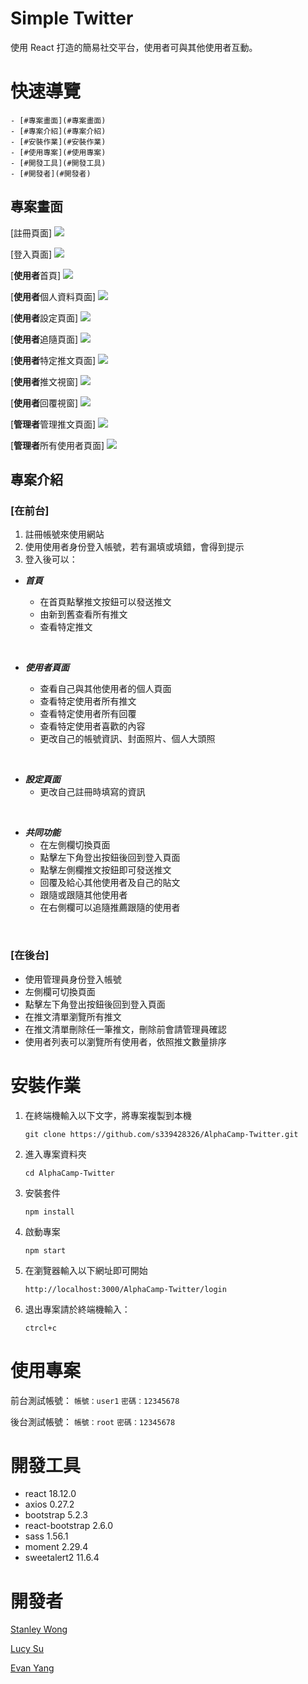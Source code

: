 # Simple Twitter

使用 React 打造的簡易社交平台，使用者可與其他使用者互動。

# 快速導覽
    - [#專案畫面](#專案畫面)
    - [#專案介紹](#專案介紹)
    - [#安裝作業](#安裝作業)
    - [#使用專案](#使用專案)
    - [#開發工具](#開發工具)
    - [#開發者](#開發者)

## 專案畫面

[註冊頁面]
![](https://i.imgur.com/lmmWYiv.png)

[登入頁面]
![](https://i.imgur.com/kcNQ4SP.png)

[**使用者**首頁]
![](https://i.imgur.com/6R4ti15.png)

[**使用者**個人資料頁面]
![](https://i.imgur.com/ettKJZA.png)

[**使用者**設定頁面]
![](https://i.imgur.com/Os8rqRz.png)

[**使用者**追隨頁面]
![](https://i.imgur.com/Y5BpMIG.png)

[**使用者**特定推文頁面]
![](https://i.imgur.com/LtzsyE1.png)

[**使用者**推文視窗]
![](https://i.imgur.com/ofSycAW.png)

[**使用者**回覆視窗]
![](https://i.imgur.com/NMnrko5.png)

[**管理者**管理推文頁面]
![](https://i.imgur.com/38OzJxJ.png)

[**管理者**所有使用者頁面]
![](https://i.imgur.com/ApaV39V.jpg)

## 專案介紹

### [**在前台**]

1. 註冊帳號來使用網站
2. 使用使用者身份登入帳號，若有漏填或填錯，會得到提示
3. 登入後可以：

- **_首頁_**
  
  - 在首頁點擊推文按鈕可以發送推文
  - 由新到舊查看所有推文
  - 查看特定推文

<br/>

- **_使用者頁面_**

  - 查看自己與其他使用者的個人頁面
  - 查看特定使用者所有推文
  - 查看特定使用者所有回覆
  - 查看特定使用者喜歡的內容
  - 更改自己的帳號資訊、封面照片、個人大頭照

<br/>

- **_設定頁面_**
  - 更改自己註冊時填寫的資訊

<br/>

- **_共同功能_**
  - 在左側欄切換頁面
  - 點擊左下角登出按鈕後回到登入頁面
  - 點擊左側欄推文按鈕即可發送推文
  - 回覆及給心其他使用者及自己的貼文
  - 跟隨或跟隨其他使用者
  - 在右側欄可以追隨推薦跟隨的使用者

<br/>

### [**在後台**]

- 使用管理員身份登入帳號
- 左側欄可切換頁面
- 點擊左下角登出按鈕後回到登入頁面
- 在推文清單瀏覽所有推文
- 在推文清單刪除任一筆推文，刪除前會請管理員確認
- 使用者列表可以瀏覽所有使用者，依照推文數量排序

# 安裝作業

1. 在終端機輸入以下文字，將專案複製到本機

   `git clone https://github.com/s339428326/AlphaCamp-Twitter.git`
2. 進入專案資料夾

   `cd AlphaCamp-Twitter`
3. 安裝套件

   `npm install`
4. 啟動專案

   `npm start`
5. 在瀏覽器輸入以下網址即可開始

   `http://localhost:3000/AlphaCamp-Twitter/login`
6. 退出專案請於終端機輸入：

   `ctrcl+c`

# 使用專案

前台測試帳號：
`帳號：user1`
`密碼：12345678`

後台測試帳號：
`帳號：root`
`密碼：12345678`

# 開發工具

- react 18.12.0
- axios 0.27.2
- bootstrap 5.2.3
- react-bootstrap 2.6.0
- sass 1.56.1
- moment 2.29.4
- sweetalert2 11.6.4

# 開發者


<a href="https://github.com/s339428326">Stanley Wong</a>

<a href="https://github.com/LucySoCute">Lucy Su</a>

<a href="https://github.com/evanyang0612">Evan Yang</a>

